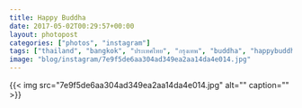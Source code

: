 ```yaml
---
title: Happy Buddha
date: 2017-05-02T00:29:57+00:00
layout: photopost
categories: ["photos", "instagram"]
tags: ["thailand", "bangkok", "ประเทศไทย", "กรุงเทพ", "buddha", "happybuddha", "templeofthedawn", "watarun", "วัดอรุณราชวรารามราชวรมหาวิหาร", "thonburi", "bangkokyai", "chaophraya", "latergram"]
image: "blog/instagram/7e9f5de6aa304ad349ea2aa14da4e014.jpg"
---
```


{{< img src="7e9f5de6aa304ad349ea2aa14da4e014.jpg" alt="" caption="" >}}



